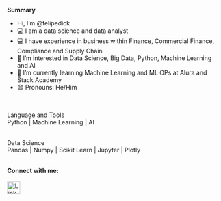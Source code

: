 **Summary**
- Hi, I’m @felipedick
- 💻 I am a data science and data analyst
- 💻 I have experience in business within Finance, Commercial Finance, Compliance and Supply Chain 
- 👀 I’m interested in Data Science, Big Data, Python, Machine Learning and AI
- 🌱 I’m currently learning Machine Learning and ML OPs at Alura and Stack Academy
- 😄 Pronouns: He/Him
<br><br>

<br>
Language and Tools
<br>
Python | Machine Learning | AI 
<br><br>

Data Science 
<br>
Pandas | Numpy | Scikit Learn | Jupyter | Plotly
<br><br>

**Connect with me:**
<br><br>
<a href="https://www.linkedin.com/in/felipe-dick" target="_blank">
    <img src="https://cdn-icons-png.flaticon.com/512/174/174857.png" alt="Link" width="30" height="30">    
</a>





<!---
felipedick/felipedick is a ✨ special ✨ repository because its `README.md` (this file) appears on your GitHub profile.
You can click the Preview link to take a look at your changes.
--->

